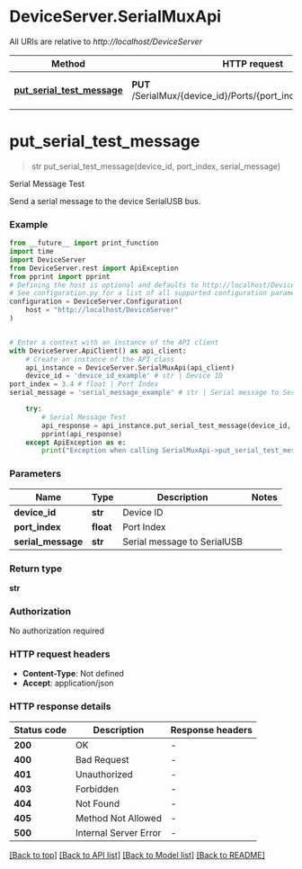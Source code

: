 # DeviceServer.SerialMuxApi

All URIs are relative to *http://localhost/DeviceServer*

Method | HTTP request | Description
------------- | ------------- | -------------
[**put_serial_test_message**](SerialMuxApi.md#put_serial_test_message) | **PUT** /SerialMux/{device_id}/Ports/{port_index}/SerialMessage | Serial Message Test


# **put_serial_test_message**
> str put_serial_test_message(device_id, port_index, serial_message)

Serial Message Test

Send a serial message to the device SerialUSB bus.

### Example

```python
from __future__ import print_function
import time
import DeviceServer
from DeviceServer.rest import ApiException
from pprint import pprint
# Defining the host is optional and defaults to http://localhost/DeviceServer
# See configuration.py for a list of all supported configuration parameters.
configuration = DeviceServer.Configuration(
    host = "http://localhost/DeviceServer"
)


# Enter a context with an instance of the API client
with DeviceServer.ApiClient() as api_client:
    # Create an instance of the API class
    api_instance = DeviceServer.SerialMuxApi(api_client)
    device_id = 'device_id_example' # str | Device ID
port_index = 3.4 # float | Port Index
serial_message = 'serial_message_example' # str | Serial message to SerialUSB

    try:
        # Serial Message Test
        api_response = api_instance.put_serial_test_message(device_id, port_index, serial_message)
        pprint(api_response)
    except ApiException as e:
        print("Exception when calling SerialMuxApi->put_serial_test_message: %s\n" % e)
```

### Parameters

Name | Type | Description  | Notes
------------- | ------------- | ------------- | -------------
 **device_id** | **str**| Device ID | 
 **port_index** | **float**| Port Index | 
 **serial_message** | **str**| Serial message to SerialUSB | 

### Return type

**str**

### Authorization

No authorization required

### HTTP request headers

 - **Content-Type**: Not defined
 - **Accept**: application/json

### HTTP response details
| Status code | Description | Response headers |
|-------------|-------------|------------------|
**200** | OK |  -  |
**400** | Bad Request |  -  |
**401** | Unauthorized |  -  |
**403** | Forbidden |  -  |
**404** | Not Found |  -  |
**405** | Method Not Allowed |  -  |
**500** | Internal Server Error |  -  |

[[Back to top]](#) [[Back to API list]](../README.md#documentation-for-api-endpoints) [[Back to Model list]](../README.md#documentation-for-models) [[Back to README]](../README.md)

